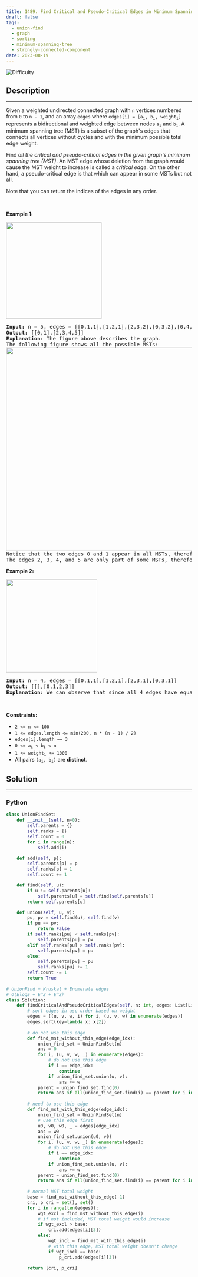 ```yaml
---
title: 1489. Find Critical and Pseudo-Critical Edges in Minimum Spanning Tree
draft: false
tags: 
  - union-find
  - graph
  - sorting
  - minimum-spanning-tree
  - strongly-connected-component
date: 2023-08-19
---
```


![Difficulty](https://img.shields.io/badge/Difficulty-Hard-blue.svg)

## Description

---
<p>Given a weighted undirected connected graph with <code>n</code>&nbsp;vertices numbered from <code>0</code> to <code>n - 1</code>,&nbsp;and an array <code>edges</code>&nbsp;where <code>edges[i] = [a<sub>i</sub>, b<sub>i</sub>, weight<sub>i</sub>]</code> represents a bidirectional and weighted edge between nodes&nbsp;<code>a<sub>i</sub></code>&nbsp;and <code>b<sub>i</sub></code>. A minimum spanning tree (MST) is a subset of the graph&#39;s edges that connects all vertices without cycles&nbsp;and with the minimum possible total edge weight.</p>

<p>Find <em>all the critical and pseudo-critical edges in the given graph&#39;s minimum spanning tree (MST)</em>. An MST edge whose deletion from the graph would cause the MST weight to increase is called a&nbsp;<em>critical edge</em>. On&nbsp;the other hand, a pseudo-critical edge is that which can appear in some MSTs but not all.</p>

<p>Note that you can return the indices of the edges in any order.</p>

<p>&nbsp;</p>
<p><strong class="example">Example 1:</strong></p>

<p><img alt="" src="https://assets.leetcode.com/uploads/2020/06/04/ex1.png" style="width: 259px; height: 262px;" /></p>

<pre>
<strong>Input:</strong> n = 5, edges = [[0,1,1],[1,2,1],[2,3,2],[0,3,2],[0,4,3],[3,4,3],[1,4,6]]
<strong>Output:</strong> [[0,1],[2,3,4,5]]
<strong>Explanation:</strong> The figure above describes the graph.
The following figure shows all the possible MSTs:
<img alt="" src="https://assets.leetcode.com/uploads/2020/06/04/msts.png" style="width: 540px; height: 553px;" />
Notice that the two edges 0 and 1 appear in all MSTs, therefore they are critical edges, so we return them in the first list of the output.
The edges 2, 3, 4, and 5 are only part of some MSTs, therefore they are considered pseudo-critical edges. We add them to the second list of the output.
</pre>

<p><strong class="example">Example 2:</strong></p>

<p><img alt="" src="https://assets.leetcode.com/uploads/2020/06/04/ex2.png" style="width: 247px; height: 253px;" /></p>

<pre>
<strong>Input:</strong> n = 4, edges = [[0,1,1],[1,2,1],[2,3,1],[0,3,1]]
<strong>Output:</strong> [[],[0,1,2,3]]
<strong>Explanation:</strong> We can observe that since all 4 edges have equal weight, choosing any 3 edges from the given 4 will yield an MST. Therefore all 4 edges are pseudo-critical.
</pre>

<p>&nbsp;</p>
<p><strong>Constraints:</strong></p>

<ul>
	<li><code>2 &lt;= n &lt;= 100</code></li>
	<li><code>1 &lt;= edges.length &lt;= min(200, n * (n - 1) / 2)</code></li>
	<li><code>edges[i].length == 3</code></li>
	<li><code>0 &lt;= a<sub>i</sub> &lt; b<sub>i</sub> &lt; n</code></li>
	<li><code>1 &lt;= weight<sub>i</sub>&nbsp;&lt;= 1000</code></li>
	<li>All pairs <code>(a<sub>i</sub>, b<sub>i</sub>)</code> are <strong>distinct</strong>.</li>
</ul>


## Solution

---
### Python
``` py title='find-critical-and-pseudo-critical-edges-in-minimum-spanning-tree'
class UnionFindSet:
    def __init__(self, n=0):
        self.parents = {}
        self.ranks = {}
        self.count = 0
        for i in range(n):
            self.add(i)

    def add(self, p):
        self.parents[p] = p
        self.ranks[p] = 1
        self.count += 1

    def find(self, u):
        if u != self.parents[u]:
            self.parents[u] = self.find(self.parents[u])
        return self.parents[u]

    def union(self, u, v):
        pu, pv = self.find(u), self.find(v)
        if pu == pv: 
            return False
        if self.ranks[pu] < self.ranks[pv]:
            self.parents[pu] = pv
        elif self.ranks[pu] > self.ranks[pv]:
            self.parents[pv] = pu
        else:        
            self.parents[pv] = pu
            self.ranks[pu] += 1
        self.count -= 1
        return True
    
# UnionFind + Kruskal + Enumerate edges
# O(ElogE + E^2 + E^2)
class Solution:
    def findCriticalAndPseudoCriticalEdges(self, n: int, edges: List[List[int]]) -> List[List[int]]:
        # sort edges in asc order based on weight
        edges = [(u, v, w, i) for i, (u, v, w) in enumerate(edges)]
        edges.sort(key=lambda x: x[2])
        
        # do not use this edge
        def find_mst_without_this_edge(edge_idx):
            union_find_set = UnionFindSet(n)
            ans = 0
            for i, (u, v, w, _) in enumerate(edges):
                # do not use this edge
                if i == edge_idx:
                    continue
                if union_find_set.union(u, v):
                    ans += w
            parent = union_find_set.find(0)
            return ans if all(union_find_set.find(i) == parent for i in range(n)) else inf
        
        # need to use this edge
        def find_mst_with_this_edge(edge_idx):
            union_find_set = UnionFindSet(n)
            # use this edge first
            u0, v0, w0, _ = edges[edge_idx]
            ans = w0
            union_find_set.union(u0, v0)
            for i, (u, v, w, _) in enumerate(edges):
                # do not use this edge
                if i == edge_idx:
                    continue
                if union_find_set.union(u, v):
                    ans += w
            parent = union_find_set.find(0)
            return ans if all(union_find_set.find(i) == parent for i in range(n)) else inf
        
        # normal MST total weight
        base = find_mst_without_this_edge(-1)
        cri, p_cri = set(), set()
        for i in range(len(edges)):
            wgt_excl = find_mst_without_this_edge(i)
            # if not included, MST total weight would increase
            if wgt_excl > base:
                cri.add(edges[i][3])
            else:
                wgt_incl = find_mst_with_this_edge(i)
                # with this edge, MST total weight doesn't change
                if wgt_incl == base:
                    p_cri.add(edges[i][3])
    
        return [cri, p_cri]

```

